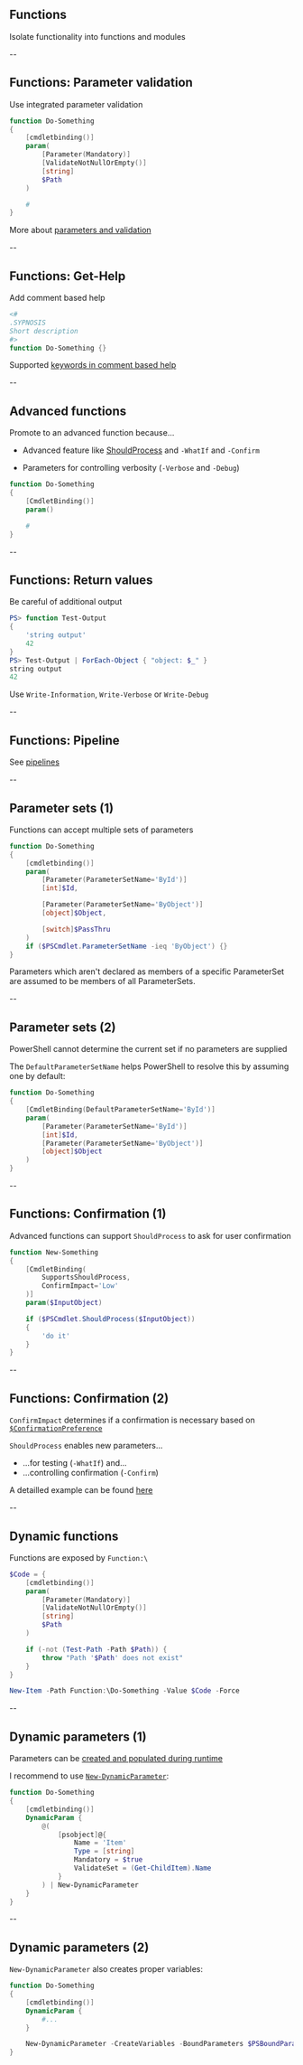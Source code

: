 <!-- .slide: id="functions" -->

## Functions

Isolate functionality into functions and modules

--

<!-- .slide: id="parameter_validation" -->

## Functions: Parameter validation

Use integrated parameter validation

```powershell
function Do-Something
{
    [cmdletbinding()]
    param(
        [Parameter(Mandatory)]
        [ValidateNotNullOrEmpty()]
        [string]
        $Path
    )

    #
}
```

More about [parameters and validation](https://docs.microsoft.com/en-us/powershell/module/microsoft.powershell.core/about/about_functions_advanced_parameters?view=powershell-6)

--

<!-- .slide: id="get_help" -->

## Functions: Get-Help

Add comment based help

```powershell
<#
.SYPNOSIS
Short description
#>
function Do-Something {}
```

Supported [keywords in comment based help](https://docs.microsoft.com/en-us/powershell/module/microsoft.powershell.core/about/about_comment_based_help?view=powershell-6#comment-based-help-keywords)

--

<!-- .slide: id="advanced_functions" -->

## Advanced functions

Promote to an advanced function because...

- Advanced feature like [ShouldProcess](#/shouldprocess) and `-WhatIf` and `-Confirm`

- Parameters for controlling verbosity (`-Verbose` and `-Debug`)

```powershell
function Do-Something
{
    [CmdletBinding()]
    param()

    #
}
```

--

<!-- .slide: id="return_values" -->

## Functions: Return values

Be careful of additional output

```powershell
PS> function Test-Output
{
    'string output'
    42
}
PS> Test-Output | ForEach-Object { "object: $_" }
string output
42
```

Use `Write-Information`, `Write-Verbose` or `Write-Debug`

--

<!-- .slide: id="valuefrompipeline" -->

## Functions: Pipeline

See [pipelines](#/pipelines)

--

<!-- .slide: id="parameter_sets" -->

## Parameter sets (1)

Functions can accept multiple sets of parameters

```powershell
function Do-Something
{
    [cmdletbinding()]
    param(
        [Parameter(ParameterSetName='ById')]
        [int]$Id,

        [Parameter(ParameterSetName='ByObject')]
        [object]$Object,

        [switch]$PassThru
    )
    if ($PSCmdlet.ParameterSetName -ieq 'ByObject') {}
}
```

Parameters which aren't declared as members of a specific ParameterSet are assumed to be members of all ParameterSets.

--

<!-- .slide: id="defaultparameterset" -->

## Parameter sets (2)

PowerShell cannot determine the current set if no parameters are supplied

The `DefaultParameterSetName` helps PowerShell to resolve this by assuming one by default:

```powershell
function Do-Something
{
    [CmdletBinding(DefaultParameterSetName='ById')]
    param(
        [Parameter(ParameterSetName='ById')]
        [int]$Id,
        [Parameter(ParameterSetName='ByObject')]
        [object]$Object
    )
}
```

--

<!-- .slide: id="shouldprocess" -->

## Functions: Confirmation (1)

Advanced functions can support `ShouldProcess` to ask for user confirmation

```powershell
function New-Something
{
    [CmdletBinding(
        SupportsShouldProcess,
        ConfirmImpact='Low'
    )]
    param($InputObject)

    if ($PSCmdlet.ShouldProcess($InputObject))
    {
        'do it'
    }
}
```

--

## Functions: Confirmation (2)

`ConfirmImpact` determines if a confirmation is necessary based on [`$ConfirmationPreference`](https://docs.microsoft.com/en-us/powershell/module/microsoft.powershell.core/about/about_preference_variables?view=powershell-6)

`ShouldProcess` enables new parameters...

- ...for testing (`-WhatIf`) and...
- ...controlling confirmation (`-Confirm`)

A detailled example can be found [here](http://dille.name/blog/2017/08/27/how-to-use-shouldprocess-in-powershell-functions/)

--

<!-- .slide: id="dynamic_functions" -->

## Dynamic functions

Functions are exposed by `Function:\`

```powershell
$Code = {
    [cmdletbinding()]
    param(
        [Parameter(Mandatory)]
        [ValidateNotNullOrEmpty()]
        [string]
        $Path
    )

    if (-not (Test-Path -Path $Path)) {
        throw "Path '$Path' does not exist"
    }
}

New-Item -Path Function:\Do-Something -Value $Code -Force
```

--

<!-- .slide: id="dynamic_parameters" -->

## Dynamic parameters (1)

Parameters can be [created and populated during runtime](https://docs.microsoft.com/en-us/powershell/module/microsoft.powershell.core/about/about_functions_advanced_parameters?view=powershell-6#dynamic-parameters)

I recommend to use [`New-DynamicParameter`](https://github.com/beatcracker/Powershell-Misc/blob/master/New-DynamicParameter.ps1):

```powershell
function Do-Something
{
    [cmdletbinding()]
    DynamicParam {
        @(
            [psobject]@{
                Name = 'Item'
                Type = [string]
                Mandatory = $true
                ValidateSet = (Get-ChildItem).Name
            }
        ) | New-DynamicParameter
    }
}
```

--

## Dynamic parameters (2)

`New-DynamicParameter` also creates proper variables:

```powershell
function Do-Something
{
    [cmdletbinding()]
    DynamicParam {
        #...
    }

    New-DynamicParameter -CreateVariables -BoundParameters $PSBoundParameters
}
```
